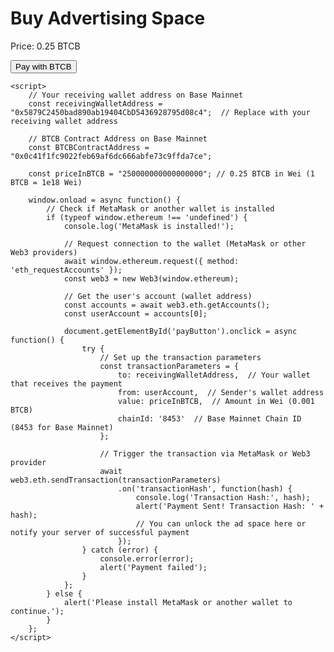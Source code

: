 <!DOCTYPE html>
<html lang="en">
<head>
    <meta charset="UTF-8">
    <meta name="viewport" content="width=device-width, initial-scale=1.0">
    <title>Buy Advertising Space with BTCB</title>
    <script src="https://cdn.jsdelivr.net/gh/ethereum/web3.js/dist/web3.min.js"></script>
</head>
<body>
    <h1>Buy Advertising Space</h1>
    <p>Price: 0.25 BTCB</p>
    <button id="payButton">Pay with BTCB</button>

    <script>
        // Your receiving wallet address on Base Mainnet
        const receivingWalletAddress = "0x5879C2450bad890ab19404CbD5436928795d08c4";  // Replace with your receiving wallet address

        // BTCB Contract Address on Base Mainnet
        const BTCBContractAddress = "0x0c41f1fc9022feb69af6dc666abfe73c9ffda7ce";
        
        const priceInBTCB = "250000000000000000"; // 0.25 BTCB in Wei (1 BTCB = 1e18 Wei)

        window.onload = async function() {
            // Check if MetaMask or another wallet is installed
            if (typeof window.ethereum !== 'undefined') {
                console.log('MetaMask is installed!');
                
                // Request connection to the wallet (MetaMask or other Web3 providers)
                await window.ethereum.request({ method: 'eth_requestAccounts' });
                const web3 = new Web3(window.ethereum);

                // Get the user's account (wallet address)
                const accounts = await web3.eth.getAccounts();
                const userAccount = accounts[0];

                document.getElementById('payButton').onclick = async function() {
                    try {
                        // Set up the transaction parameters
                        const transactionParameters = {
                            to: receivingWalletAddress,  // Your wallet that receives the payment
                            from: userAccount,  // Sender's wallet address
                            value: priceInBTCB,  // Amount in Wei (0.001 BTCB)
                            chainId: '8453'  // Base Mainnet Chain ID (8453 for Base Mainnet)
                        };

                        // Trigger the transaction via MetaMask or Web3 provider
                        await web3.eth.sendTransaction(transactionParameters)
                            .on('transactionHash', function(hash) {
                                console.log('Transaction Hash:', hash);
                                alert('Payment Sent! Transaction Hash: ' + hash);
                                // You can unlock the ad space here or notify your server of successful payment
                            });
                    } catch (error) {
                        console.error(error);
                        alert('Payment failed');
                    }
                };
            } else {
                alert('Please install MetaMask or another wallet to continue.');
            }
        };
    </script>
</body>
</html>
